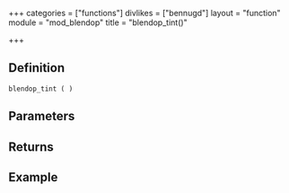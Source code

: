 +++
categories = ["functions"]
divlikes = ["bennugd"]
layout = "function"
module = "mod_blendop"
title = "blendop_tint()"

+++

## Definition

    blendop_tint ( )

## Parameters

## Returns

## Example
